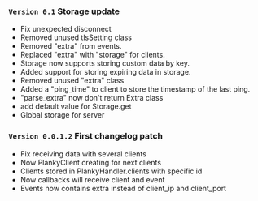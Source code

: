 ### `Version 0.1` Storage update

- Fix unexpected disconnect
- Removed unused tlsSetting class
- Removed "extra" from events.
- Replaced "extra" with "storage" for clients.
- Storage now supports storing custom data by key.
- Added support for storing expiring data in storage.
- Removed unused "extra" class
- Added a "ping_time" to client to store the timestamp of the last ping.
- "parse_extra" now don't return Extra class
- add default value for Storage.get
- Global storage for server

### `Version 0.0.1.2` First changelog patch

- Fix receiving data with several clients
- Now PlankyClient creating for next clients
- Clients stored in PlankyHandler.clients with specific id
- Now callbacks will receive client and event
- Events now contains extra instead of client_ip and client_port